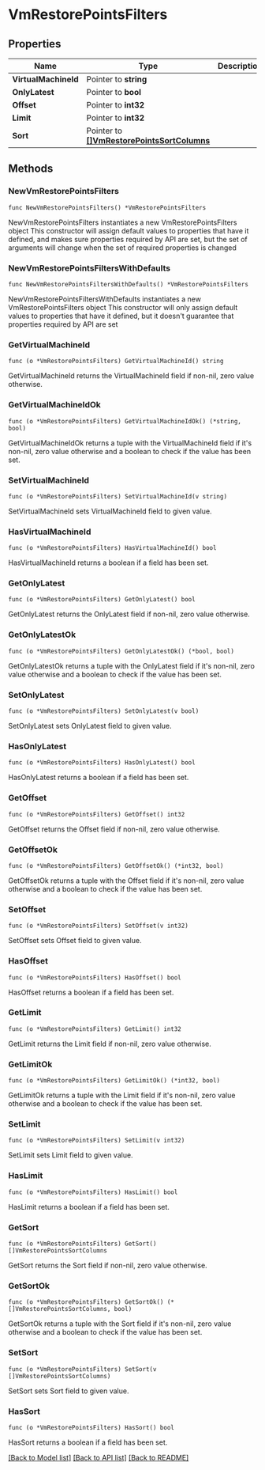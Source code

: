 # VmRestorePointsFilters

## Properties

Name | Type | Description | Notes
------------ | ------------- | ------------- | -------------
**VirtualMachineId** | Pointer to **string** |  | [optional] 
**OnlyLatest** | Pointer to **bool** |  | [optional] 
**Offset** | Pointer to **int32** |  | [optional] 
**Limit** | Pointer to **int32** |  | [optional] 
**Sort** | Pointer to [**[]VmRestorePointsSortColumns**](VmRestorePointsSortColumns.md) |  | [optional] 

## Methods

### NewVmRestorePointsFilters

`func NewVmRestorePointsFilters() *VmRestorePointsFilters`

NewVmRestorePointsFilters instantiates a new VmRestorePointsFilters object
This constructor will assign default values to properties that have it defined,
and makes sure properties required by API are set, but the set of arguments
will change when the set of required properties is changed

### NewVmRestorePointsFiltersWithDefaults

`func NewVmRestorePointsFiltersWithDefaults() *VmRestorePointsFilters`

NewVmRestorePointsFiltersWithDefaults instantiates a new VmRestorePointsFilters object
This constructor will only assign default values to properties that have it defined,
but it doesn't guarantee that properties required by API are set

### GetVirtualMachineId

`func (o *VmRestorePointsFilters) GetVirtualMachineId() string`

GetVirtualMachineId returns the VirtualMachineId field if non-nil, zero value otherwise.

### GetVirtualMachineIdOk

`func (o *VmRestorePointsFilters) GetVirtualMachineIdOk() (*string, bool)`

GetVirtualMachineIdOk returns a tuple with the VirtualMachineId field if it's non-nil, zero value otherwise
and a boolean to check if the value has been set.

### SetVirtualMachineId

`func (o *VmRestorePointsFilters) SetVirtualMachineId(v string)`

SetVirtualMachineId sets VirtualMachineId field to given value.

### HasVirtualMachineId

`func (o *VmRestorePointsFilters) HasVirtualMachineId() bool`

HasVirtualMachineId returns a boolean if a field has been set.

### GetOnlyLatest

`func (o *VmRestorePointsFilters) GetOnlyLatest() bool`

GetOnlyLatest returns the OnlyLatest field if non-nil, zero value otherwise.

### GetOnlyLatestOk

`func (o *VmRestorePointsFilters) GetOnlyLatestOk() (*bool, bool)`

GetOnlyLatestOk returns a tuple with the OnlyLatest field if it's non-nil, zero value otherwise
and a boolean to check if the value has been set.

### SetOnlyLatest

`func (o *VmRestorePointsFilters) SetOnlyLatest(v bool)`

SetOnlyLatest sets OnlyLatest field to given value.

### HasOnlyLatest

`func (o *VmRestorePointsFilters) HasOnlyLatest() bool`

HasOnlyLatest returns a boolean if a field has been set.

### GetOffset

`func (o *VmRestorePointsFilters) GetOffset() int32`

GetOffset returns the Offset field if non-nil, zero value otherwise.

### GetOffsetOk

`func (o *VmRestorePointsFilters) GetOffsetOk() (*int32, bool)`

GetOffsetOk returns a tuple with the Offset field if it's non-nil, zero value otherwise
and a boolean to check if the value has been set.

### SetOffset

`func (o *VmRestorePointsFilters) SetOffset(v int32)`

SetOffset sets Offset field to given value.

### HasOffset

`func (o *VmRestorePointsFilters) HasOffset() bool`

HasOffset returns a boolean if a field has been set.

### GetLimit

`func (o *VmRestorePointsFilters) GetLimit() int32`

GetLimit returns the Limit field if non-nil, zero value otherwise.

### GetLimitOk

`func (o *VmRestorePointsFilters) GetLimitOk() (*int32, bool)`

GetLimitOk returns a tuple with the Limit field if it's non-nil, zero value otherwise
and a boolean to check if the value has been set.

### SetLimit

`func (o *VmRestorePointsFilters) SetLimit(v int32)`

SetLimit sets Limit field to given value.

### HasLimit

`func (o *VmRestorePointsFilters) HasLimit() bool`

HasLimit returns a boolean if a field has been set.

### GetSort

`func (o *VmRestorePointsFilters) GetSort() []VmRestorePointsSortColumns`

GetSort returns the Sort field if non-nil, zero value otherwise.

### GetSortOk

`func (o *VmRestorePointsFilters) GetSortOk() (*[]VmRestorePointsSortColumns, bool)`

GetSortOk returns a tuple with the Sort field if it's non-nil, zero value otherwise
and a boolean to check if the value has been set.

### SetSort

`func (o *VmRestorePointsFilters) SetSort(v []VmRestorePointsSortColumns)`

SetSort sets Sort field to given value.

### HasSort

`func (o *VmRestorePointsFilters) HasSort() bool`

HasSort returns a boolean if a field has been set.


[[Back to Model list]](../README.md#documentation-for-models) [[Back to API list]](../README.md#documentation-for-api-endpoints) [[Back to README]](../README.md)


